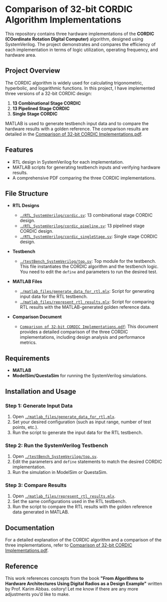 # Comparison of 32-bit CORDIC Algorithm Implementations

This repository contains three hardware implementations of the **CORDIC (COordinate Rotation DIgital Computer)** algorithm, designed using SystemVerilog. The project demonstrates and compares the efficiency of each implementation in terms of logic utilization, operating frequency, and hardware area.

## Project Overview

The CORDIC algorithm is widely used for calculating trigonometric, hyperbolic, and logarithmic functions. In this project, I have implemented three versions of a 32-bit CORDIC design:

1. **13 Combinational Stage CORDIC**
2. **13 Pipelined Stage CORDIC**
3. **Single Stage CORDIC**

MATLAB is used to generate testbench input data and to compare the hardware results with a golden reference. The comparison results are detailed in the [Comparison of 32-bit CORDIC Implementations.pdf](./Comparison%20of%2032-bit%20CORDIC%20Implementations.pdf).

## Features

- RTL design in SystemVerilog for each implementation.
- MATLAB scripts for generating testbench inputs and verifying hardware results.
- A comprehensive PDF comparing the three CORDIC implementations.

## File Structure

- **RTL Designs**
  - [`./RTL_SystemVerilog/cordic.sv`](./RTL_SystemVerilog/cordic.sv): 13 combinational stage CORDIC design.
  - [`./RTL_SystemVerilog/cordic_pipeline.sv`](./RTL_SystemVerilog/cordic_pipeline.sv): 13 pipelined stage CORDIC design.
  - [`./RTL_SystemVerilog/cordic_singleStage.sv`](./RTL_SystemVerilog/cordic_singleStage.sv): Single stage CORDIC design.
  
- **Testbench**
  - [`./testBench_SystemVerilog/top.sv`](./testBench_SystemVerilog/top.sv): Top module for the testbench. This file instantiates the CORDIC algorithm and the testbench logic. You need to edit the `define` and parameters to run the desired test.

- **MATLAB Files**
  - [`./matlab_files/generate_data_for_rtl.mlx`](./matlab_files/generate_data_for_rtl.mlx): Script for generating input data for the RTL testbench.
  - [`./matlab_files/represent_rtl_results.mlx`](./matlab_files/represent_rtl_results.mlx): Script for comparing RTL results with the MATLAB-generated golden reference data.

- **Comparison Document**
  - [`Comparison of 32-bit CORDIC Implementations.pdf`](./Comparison%20of%2032-bit%20CORDIC%20Implementations.pdf): This document provides a detailed comparison of the three CORDIC implementations, including design analysis and performance metrics.

## Requirements

- **MATLAB**
- **ModelSim/QuestaSim** for running the SystemVerilog simulations.

## Installation and Usage

### Step 1: Generate Input Data
1. Open [`./matlab_files/generate_data_for_rtl.mlx`](./matlab_files/generate_data_for_rtl.mlx).
2. Set your desired configuration (such as input range, number of test points, etc.).
3. Run the script to generate the input data for the RTL testbench.

### Step 2: Run the SystemVerilog Testbench
1. Open [`./testBench_SystemVerilog/top.sv`](./testBench_SystemVerilog/top.sv).
2. Edit the parameters and `define` statements to match the desired CORDIC implementation.
3. Run the simulation in ModelSim or QuestaSim.

### Step 3: Compare Results
1. Open [`./matlab_files/represent_rtl_results.mlx`](./matlab_files/represent_rtl_results.mlx).
2. Set the same configurations used in the RTL testbench.
3. Run the script to compare the RTL results with the golden reference data generated in MATLAB.

## Documentation

For a detailed explanation of the CORDIC algorithm and a comparison of the three implementations, refer to [Comparison of 32-bit CORDIC Implementations.pdf](./Comparison%20of%2032-bit%20CORDIC%20Implementations.pdf).

## Reference

This work references concepts from the book **"From Algorithms to Hardware Architectures Using Digital Radios as a Design Example"** written by Prof. Karim Abbas.
ository! Let me know if there are any more adjustments you’d like to make.

